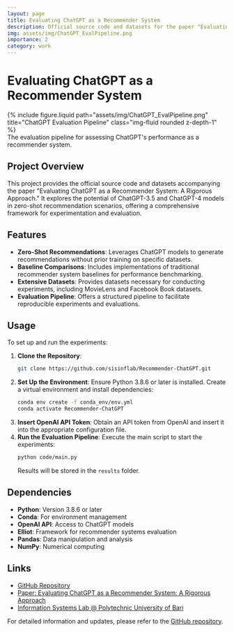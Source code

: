 ```yaml
---
layout: page
title: Evaluating ChatGPT as a Recommender System
description: Official source code and datasets for the paper "Evaluating ChatGPT as a Recommender System: A Rigorous Approach."
img: assets/img/ChatGPT_EvalPipeline.png
importance: 2
category: work
---
```


# Evaluating ChatGPT as a Recommender System

<div class="row">
  <div class="col-sm mt-3 mt-md-0">
    {% include figure.liquid path="assets/img/ChatGPT_EvalPipeline.png" title="ChatGPT Evaluation Pipeline" class="img-fluid rounded z-depth-1" %}
  </div>
</div>
<div class="caption">
  The evaluation pipeline for assessing ChatGPT's performance as a recommender system.
</div>

## Project Overview

This project provides the official source code and datasets accompanying the paper "Evaluating ChatGPT as a Recommender System: A Rigorous Approach." It explores the potential of ChatGPT-3.5 and ChatGPT-4 models in zero-shot recommendation scenarios, offering a comprehensive framework for experimentation and evaluation.

## Features

- **Zero-Shot Recommendations**: Leverages ChatGPT models to generate recommendations without prior training on specific datasets.
- **Baseline Comparisons**: Includes implementations of traditional recommender system baselines for performance benchmarking.
- **Extensive Datasets**: Provides datasets necessary for conducting experiments, including MovieLens and Facebook Book datasets.
- **Evaluation Pipeline**: Offers a structured pipeline to facilitate reproducible experiments and evaluations.

## Usage

To set up and run the experiments:

1. **Clone the Repository**:
   ```bash
   git clone https://github.com/sisinflab/Recommender-ChatGPT.git
   ```
2. **Set Up the Environment**:
   Ensure Python 3.8.6 or later is installed. Create a virtual environment and install dependencies:
   ```bash
   conda env create -f conda_env/env.yml
   conda activate Recommender-ChatGPT
   ```
3. **Insert OpenAI API Token**:
   Obtain an API token from OpenAI and insert it into the appropriate configuration file.
4. **Run the Evaluation Pipeline**:
   Execute the main script to start the experiments:
   ```bash
   python code/main.py
   ```
   Results will be stored in the `results` folder.

## Dependencies

- **Python**: Version 3.8.6 or later
- **Conda**: For environment management
- **OpenAI API**: Access to ChatGPT models
- **Elliot**: Framework for recommender systems evaluation
- **Pandas**: Data manipulation and analysis
- **NumPy**: Numerical computing

## Links

- [GitHub Repository](https://github.com/sisinflab/Recommender-ChatGPT)
- [Paper: Evaluating ChatGPT as a Recommender System: A Rigorous Approach](https://arxiv.org/abs/2309.03613)
- [Information Systems Lab @ Polytechnic University of Bari](https://github.com/sisinflab/)

For detailed information and updates, please refer to the [GitHub repository](https://github.com/sisinflab/Recommender-ChatGPT).
